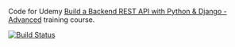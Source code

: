 Code for Udemy [Build a Backend REST API with Python & Django - Advanced](https://www.udemy.com/course/django-python-advanced/) training course.  


[![Build Status](https://app.travis-ci.com/santahate/udemy_rest.svg?token=PoKEhLaSD4xBPxTCmhjw&branch=master)](https://app.travis-ci.com/santahate/udemy_rest)
